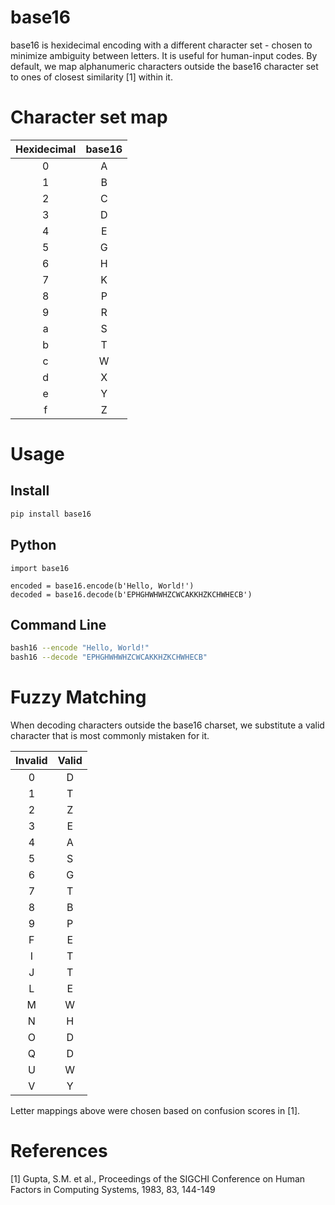 # base16

base16 is hexidecimal encoding with a different character set - chosen to minimize ambiguity between letters. It is useful for human-input codes. By default, we map alphanumeric characters outside the base16 character set to ones of closest similarity [1] within it.


# Character set map

| Hexidecimal | base16 |
|:-----------:|:------:|
|      0      |   A    |
|      1      |   B    |
|      2      |   C    |
|      3      |   D    |
|      4      |   E    |
|      5      |   G    |
|      6      |   H    |
|      7      |   K    |
|      8      |   P    |
|      9      |   R    |
|      a      |   S    |
|      b      |   T    |
|      c      |   W    |
|      d      |   X    |
|      e      |   Y    |
|      f      |   Z    |


# Usage

## Install
```bash
pip install base16
```

## Python
```python3
import base16

encoded = base16.encode(b'Hello, World!')
decoded = base16.decode(b'EPHGHWHWHZCWCAKKHZKCHWHECB')
```

## Command Line
```bash
bash16 --encode "Hello, World!"
bash16 --decode "EPHGHWHWHZCWCAKKHZKCHWHECB"
```


# Fuzzy Matching

When decoding characters outside the base16 charset, we substitute a valid character that is most commonly mistaken for it. 

| Invalid | Valid |
|:-------:|:-----:|
|    0    |   D   |
|    1    |   T   |
|    2    |   Z   |
|    3    |   E   |
|    4    |   A   |
|    5    |   S   |
|    6    |   G   |
|    7    |   T   |
|    8    |   B   |
|    9    |   P   |
|    F    |   E   |
|    I    |   T   |
|    J    |   T   |
|    L    |   E   |
|    M    |   W   |
|    N    |   H   |
|    O    |   D   |
|    Q    |   D   |
|    U    |   W   |
|    V    |   Y   |

Letter mappings above were chosen based on confusion scores in [1].


# References

[1] Gupta, S.M. et al., Proceedings of the SIGCHI Conference on Human Factors in Computing Systems, 1983, 83, 144-149
